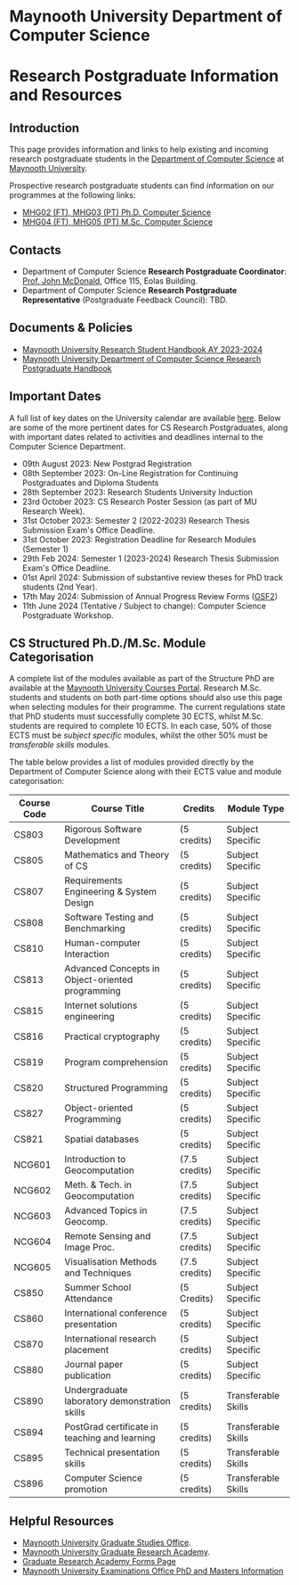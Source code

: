 # Maynooth University Department of Computer Science
# Research Postgraduate Information and Resources

## Introduction
This page provides information and links to help existing and incoming research postgraduate students in the [Department of Computer Science](https://www.maynoothuniversity.ie/computer-science) at [Maynooth University](https://www.maynoothuniversity.ie/).

Prospective research postgraduate students can find information on our programmes at the following links:
- [MHG02 (FT), MHG03 (PT) Ph.D. Computer Science](https://www.maynoothuniversity.ie/study-maynooth/postgraduate-studies/courses/phd-computer-science)
- [MHG04 (FT), MHG05 (PT) M.Sc. Computer Science](https://www.maynoothuniversity.ie/study-maynooth/postgraduate-studies/courses/msc-computer-science)

## Contacts
- Department of Computer Science **Research Postgraduate Coordinator**: [Prof. John McDonald](mailto://John.McDonald@mu.ie), Office 115, Eolas Building. 
- Department of Computer Science **Research Postgraduate Representative** (Postgraduate Feedback Council): TBD.

## Documents & Policies
- [Maynooth University Research Student Handbook AY 2023-2024](https://www.maynoothuniversity.ie/sites/default/files/assets/document//M15369%20-%20MAYNOOTH%20UNIVERSITY_Research%20Student%20Handbook%202023_Web.pdf)
- [Maynooth University Department of Computer Science Research Postgraduate Handbook](Resources/Documents/PG_Handbook_2022.pdf)

## Important Dates
A full list of key dates on the University calendar are available [here](https://www.maynoothuniversity.ie/registrar/key-term-dates). Below are some of the more pertinent dates for CS Research Postgraduates, along with important dates related to activities and deadlines internal to the Computer Science Department.
- 09th August 2023: New Postgrad Registration
- 08th September 2023: On-Line Registration for Continuing Postgraduates and Diploma Students
- 28th September 2023: Research Students University Induction
- 23rd October 2023: CS Research Poster Session (as part of MU Research Week).
- 31st October 2023: Semester 2 (2022-2023) Research Thesis Submission Exam's Office Deadline.
- 31st October 2023: Registration Deadline for Research Modules (Semester 1)
- 29th Feb 2024: Semester 1 (2023-2024) Research Thesis Submission Exam's Office Deadline.
- 01st April 2024: Submission of substantive review theses for PhD track students (2nd Year).
- 17th May 2024: Submission of Annual Progress Review Forms ([GSF2](https://www.maynoothuniversity.ie/sites/default/files/assets/document//GSF2%20-%20Annual%20Progress%20Review%20Form%20GRA.docx))
- 11th June 2024 (Tentative / Subject to change): Computer Science Postgraduate Workshop.


## CS Structured Ph.D./M.Sc. Module Categorisation
A complete list of the modules available as part of the Structure PhD are available at the [Maynooth University Courses Portal](https://apps.maynoothuniversity.ie/courses/?TARGET=QS&MODE=VIEW&QUALIFICATION_CODE=PHDS&YEAR=2024&TARGET_SOURCE=CS#ANCHOR_SEARCH). Research M.Sc. students and students on both part-time options should also use this page when selecting modules for their programme. The current regulations state that PhD students must successfully complete 30 ECTS, whilst M.Sc. students are required to complete 10 ECTS. In each case, 50% of those ECTS must be *subject specific* modules, whilst the other 50% must be *transferable skills* modules. 

The table below provides a list of modules provided directly by the Department of Computer Science along with their ECTS value and module categorisation:

| Course Code | Course Title                              | Credits        | Module Type       |
|-------------|-------------------------------------------|----------------|-------------------|
| CS803       | Rigorous Software Development             | (5 credits)    | Subject Specific  |
| CS805       | Mathematics and Theory of CS              | (5 credits)    | Subject Specific  |
| CS807       | Requirements Engineering & System Design  | (5 credits)    | Subject Specific  |
| CS808       | Software Testing and Benchmarking         | (5 credits)    | Subject Specific  |
| CS810       | Human-computer Interaction                | (5 credits)    | Subject Specific  |
| CS813       | Advanced Concepts in Object-oriented programming | (5 credits) | Subject Specific  |
| CS815       | Internet solutions engineering            | (5 credits)    | Subject Specific  |
| CS816       | Practical cryptography                    | (5 credits)    | Subject Specific  |
| CS819       | Program comprehension                     | (5 credits)    | Subject Specific  |
| CS820       | Structured Programming                    | (5 credits)    | Subject Specific  |
| CS827       | Object-oriented Programming               | (5 credits)    | Subject Specific  |
| CS821       | Spatial databases                         | (5 credits)    | Subject Specific  |
| NCG601      | Introduction to Geocomputation            | (7.5 credits)  | Subject Specific  |
| NCG602      | Meth. & Tech. in Geocomputation           | (7.5 credits)  | Subject Specific  |
| NCG603      | Advanced Topics in Geocomp.               | (7.5 credits)  | Subject Specific  |
| NCG604      | Remote Sensing and Image Proc.            | (7.5 credits)  | Subject Specific  |
| NCG605      | Visualisation Methods and Techniques      | (7.5 credits)  | Subject Specific  |
| CS850       | Summer School Attendance                  | (5 Credits)    | Subject Specific  |
| CS860       | International conference presentation     | (5 credits)    | Subject Specific  |
| CS870       | International research placement          | (5 credits)    | Subject Specific  |
| CS880       | Journal paper publication                 | (5 credits)    | Subject Specific  |
| CS890       | Undergraduate laboratory demonstration skills | (5 credits) | Transferable Skills |
| CS894       | PostGrad certificate in teaching and learning | (5 credits) | Transferable Skills |
| CS895       | Technical presentation skills             | (5 credits)    | Transferable Skills |
| CS896       | Computer Science promotion                | (5 credits)    | Transferable Skills |

## Helpful Resources
- [Maynooth University Graduate Studies Office](https://www.maynoothuniversity.ie/graduate-studies).
- [Maynooth University Graduate Research Academy](https://www.maynoothuniversity.ie/graduate-research-academy).
- [Graduate Research Academy Forms Page](https://www.maynoothuniversity.ie/graduate-research-academy/stipend-and-fees-forms-research-students)
- [Maynooth University Examinations Office PhD and Masters Information](https://www.maynoothuniversity.ie/exams/postgraduate-information)



 
